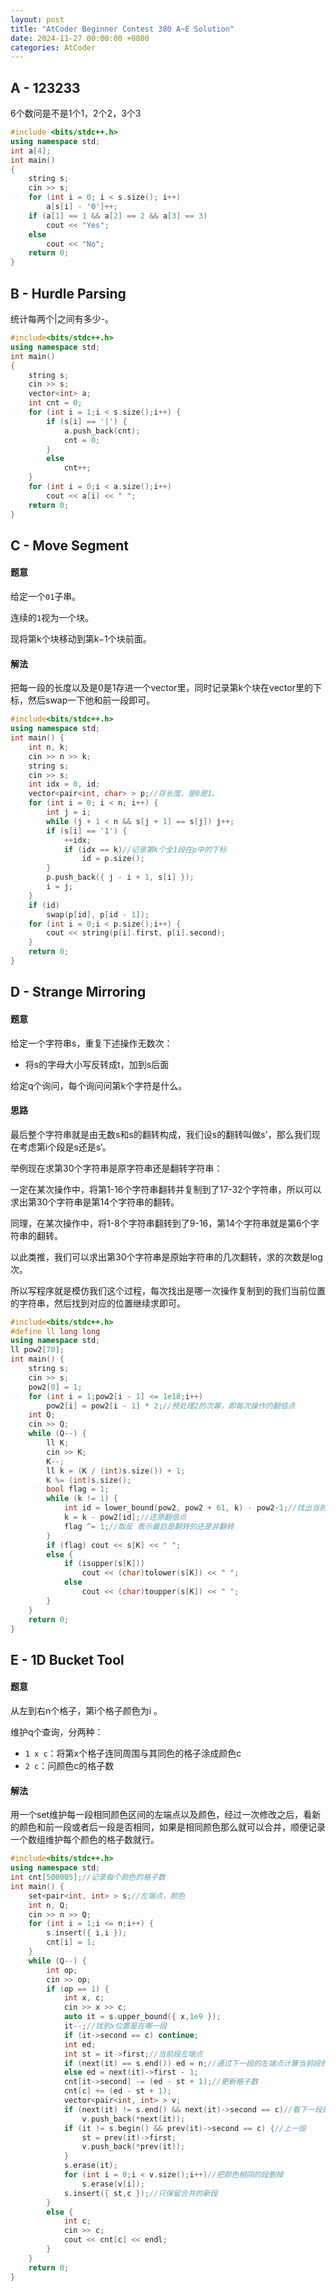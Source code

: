 ```yaml
---
layout: post
title: "AtCoder Beginner Contest 380 A~E Solution"
date: 2024-11-27 00:00:00 +0800
categories: AtCoder
---
```


## **A - 123233**

6个数问是不是1个1，2个2，3个3

```c++
#include <bits/stdc++.h>
using namespace std;
int a[4];
int main()
{
    string s;
    cin >> s;
    for (int i = 0; i < s.size(); i++)
        a[s[i] - '0']++;
    if (a[1] == 1 && a[2] == 2 && a[3] == 3)
        cout << "Yes";
    else
        cout << "No";
    return 0;
}
```

## **B - Hurdle Parsing**

统计每两个\|之间有多少-。

```c++
#include<bits/stdc++.h>
using namespace std;
int main()
{
    string s;
    cin >> s;
    vector<int> a;
    int cnt = 0;
    for (int i = 1;i < s.size();i++) {
        if (s[i] == '|') {
            a.push_back(cnt);
            cnt = 0;
        }
        else
            cnt++;
    }
    for (int i = 0;i < a.size();i++)
        cout << a[i] << " ";
    return 0;
}
```

## **C - Move Segment**

#### 题意

给定一个`01`子串。

连续的`1`视为一个块。

现将第k个块移动到第k−1个块前面。

#### 解法

把每一段的长度以及是0是1存进一个vector里，同时记录第k个块在vector里的下标，然后swap一下他和前一段即可。

```c++
#include<bits/stdc++.h>
using namespace std;
int main() {
    int n, k;
    cin >> n >> k;
    string s;
    cin >> s;
    int idx = 0, id;
    vector<pair<int, char> > p;//存长度，是0是1。
    for (int i = 0; i < n; i++) {
        int j = i;
        while (j + 1 < n && s[j + 1] == s[j]) j++;
        if (s[i] == '1') {
            ++idx;
            if (idx == k)//记录第k个全1段在p中的下标
                id = p.size();
        }
        p.push_back({ j - i + 1, s[i] });
        i = j;
    }
    if (id)
        swap(p[id], p[id - 1]);
    for (int i = 0;i < p.size();i++) {
        cout << string(p[i].first, p[i].second);
    }
    return 0;
}
```

## **D - Strange Mirroring**

#### 题意

给定一个字符串s，重复下述操作无数次：

- 将s的字母大小写反转成t，加到s后面

给定q个询问，每个询问问第k个字符是什么。

#### 思路

最后整个字符串就是由无数s和s的翻转构成，我们设s的翻转叫做s'，那么我们现在考虑第i个段是s还是s‘。

举例现在求第30个字符串是原字符串还是翻转字符串：

一定在某次操作中，将第1-16个字符串翻转并复制到了17-32个字符串，所以可以求出第30个字符串是第14个字符串的翻转。

同理，在某次操作中，将1-8个字符串翻转到了9-16，第14个字符串就是第6个字符串的翻转。

以此类推，我们可以求出第30个字符串是原始字符串的几次翻转，求的次数是log次。

所以写程序就是模仿我们这个过程，每次找出是哪一次操作复制到的我们当前位置的字符串，然后找到对应的位置继续求即可。

```c++
#include<bits/stdc++.h>
#define ll long long
using namespace std;
ll pow2[70];
int main() {
    string s;
    cin >> s;
    pow2[0] = 1;
    for (int i = 1;pow2[i - 1] <= 1e18;i++)
        pow2[i] = pow2[i - 1] * 2;//预处理2的次幂，即每次操作的翻倍点
    int Q;
    cin >> Q;
    while (Q--) {
        ll K;
        cin >> K;
        K--;
        ll k = (K / (int)s.size()) + 1;
        K %= (int)s.size();
        bool flag = 1;
        while (k != 1) {
            int id = lower_bound(pow2, pow2 + 61, k) - pow2-1;//找出当前下标是由哪一段翻倍
            k = k - pow2[id];//还原翻倍点
            flag ^= 1;//取反 表示最后是翻转的还是非翻转
        }
        if (flag) cout << s[K] << " ";
        else {
            if (isupper(s[K]))
                cout << (char)tolower(s[K]) << " ";
            else
                cout << (char)toupper(s[K]) << " ";
        }
    }
    return 0;
}
```

## **E - 1D Bucket Tool**

#### 题意

从左到右n个格子，第i个格子颜色为i 。

维护q个查询，分两种：

- `1 x c`：将第x个格子连同周围与其同色的格子涂成颜色c
- `2 c`：问颜色c的格子数

#### 解法

用一个set维护每一段相同颜色区间的左端点以及颜色，经过一次修改之后，看新的颜色和前一段或者后一段是否相同，如果是相同颜色那么就可以合并，顺便记录一个数组维护每个颜色的格子数就行。

```c++
#include<bits/stdc++.h>
using namespace std;
int cnt[500005];//记录每个颜色的格子数
int main() {
    set<pair<int, int> > s;//左端点，颜色
    int n, Q;
    cin >> n >> Q;
    for (int i = 1;i <= n;i++) {
        s.insert({ i,i });
        cnt[i] = 1;
    }
    while (Q--) {
        int op;
        cin >> op;
        if (op == 1) {
            int x, c;
            cin >> x >> c;
            auto it = s.upper_bound({ x,1e9 });
            it--;//找到x位置是在哪一段
            if (it->second == c) continue;
            int ed;
            int st = it->first;//当前段左端点
            if (next(it) == s.end()) ed = n;//通过下一段的左端点计算当前段的右端点
            else ed = next(it)->first - 1;
            cnt[it->second] -= (ed - st + 1);//更新格子数
            cnt[c] += (ed - st + 1);
            vector<pair<int, int> > v;
            if (next(it) != s.end() && next(it)->second == c)//看下一段是不是颜色相同
                v.push_back(*next(it));
            if (it != s.begin() && prev(it)->second == c) {//上一段
                st = prev(it)->first;
                v.push_back(*prev(it));
            }
            s.erase(it);
            for (int i = 0;i < v.size();i++)//把颜色相同的段删掉
                s.erase(v[i]);
            s.insert({ st,c });//只保留合并的新段
        }
        else {
            int c;
            cin >> c;
            cout << cnt[c] << endl;
        }
    }
    return 0;
}
```